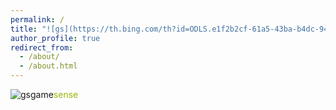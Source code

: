 ```yaml
---
permalink: /
title: "![gs](https://th.bing.com/th?id=ODLS.e1f2b2cf-61a5-43ba-b4dc-94e90a4bdf6b&w=32&h=32&qlt=91&pcl=fffffa&o=6&pid=1.2)game<font color=#95b806>sense</font>"
author_profile: true
redirect_from: 
  - /about/
  - /about.html
---
```


![gs](https://th.bing.com/th?id=ODLS.e1f2b2cf-61a5-43ba-b4dc-94e90a4bdf6b&w=32&h=32&qlt=91&pcl=fffffa&o=6&pid=1.2)game<font color=#95b806>sense</font>
